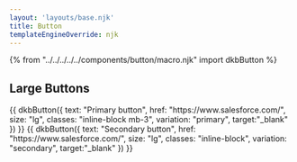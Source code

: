 ```yaml
---
layout: 'layouts/base.njk'
title: Button
templateEngineOverride: njk
---
```

{% from "../../../../../components/button/macro.njk" import dkbButton %}

<div class="container mx-auto my-10">
	<h2 class="text-lg mb-3">
		Large Buttons
	</h2>
	{{ dkbButton({
			text: "Primary button",
			href: "https://www.salesforce.com/",
			size: "lg",
			classes: "inline-block mb-3",
			variation: "primary",
			target:"_blank"
		})
	}}
	{{ dkbButton({
			text: "Secondary button",
			href: "https://www.salesforce.com/",
			size: "lg",
			classes: "inline-block",
			variation: "secondary",
			target:"_blank"
		})
	}}
</div>